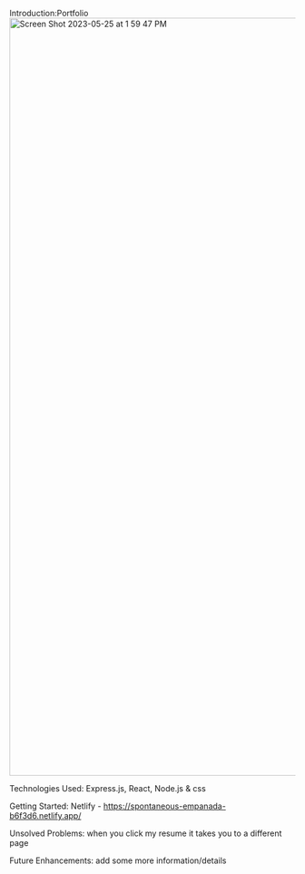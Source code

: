Introduction:Portfolio
<img width="1336" alt="Screen Shot 2023-05-25 at 1 59 47 PM" src="https://github.com/angelnolasco/portfolio/assets/126417087/99a6fc9c-6e1b-457d-83c5-4533d064b91e">

Technologies Used: Express.js, React, Node.js & css

Getting Started: Netlify - https://spontaneous-empanada-b6f3d6.netlify.app/

Unsolved Problems: when you click my resume it takes you to a different page

Future Enhancements: add some more information/details
